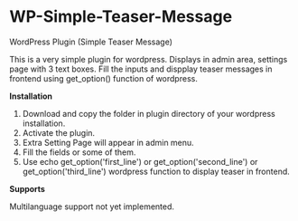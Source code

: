 # WP-Simple-Teaser-Message
WordPress Plugin (Simple Teaser Message)

This is a very simple plugin for wordpress. Displays in admin area, settings page with 3 text boxes. Fill the inputs and dispplay teaser messages in frontend using get_option() function of wordpress.

__Installation__
1. Download and copy the folder in plugin directory of your wordpress installation. 
2. Activate the plugin.
3. Extra Setting Page will appear in admin menu.
4. Fill the fields or some of them.
5. Use echo get_option('first_line') or get_option('second_line') or get_option('third_line') wordpress function to display teaser in frontend.

__Supports__

Multilanguage support not yet implemented.
